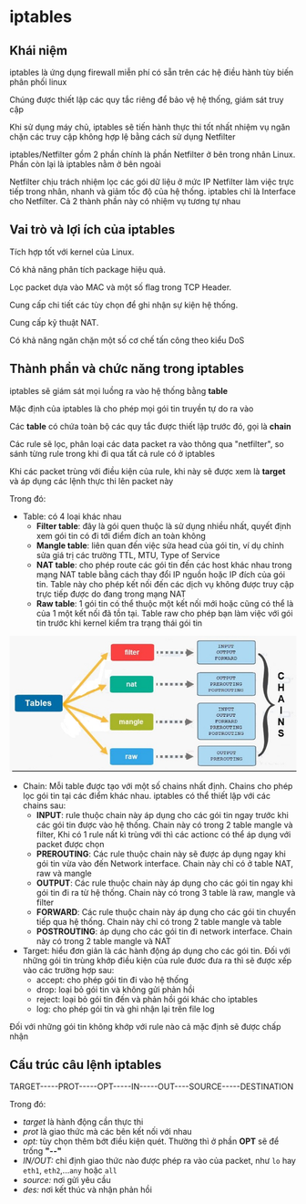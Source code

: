 # iptables
## Khái niệm 
iptables là ứng dụng firewall miễn phí có sẵn trên các hệ điều hành tùy biến phân phối linux

Chúng được thiết lập các quy tắc riêng để bảo vệ hệ thống, giám sát truy cập

Khi sử dụng máy chủ, iptables sẽ tiến hành thực thi tốt nhất nhiệm vụ ngăn chặn các truy cập không hợp lệ bằng cách sử dụng Netfilter

iptables/Netfilter gồm 2 phần chính là phần Netfilter ở bên trong nhân Linux. Phần còn lại là iptables nằm ở bên ngoài

Netfilter chịu trách nhiệm lọc các gói dữ liệu ở mức IP Netfilter làm việc trực tiếp trong nhân, nhanh và giảm tốc độ của hệ thống. iptables chỉ là Interface cho Netfilter. Cả 2 thành phần này có nhiệm vụ tương tự nhau
## Vai trò và lợi ích của iptables
Tích hợp tốt với kernel của Linux. 

Có khả năng phân tích package hiệu quả. 

Lọc packet dựa vào MAC và một số flag trong TCP Header. 

Cung cấp chi tiết các tùy chọn để ghi nhận sự kiện hệ thống. 

Cung cấp kỹ thuật NAT. 

Có khả năng ngăn chặn một số cơ chế tấn công theo kiểu DoS
## Thành phần và chức năng trong iptables
iptables sẽ giám sát mọi luồng ra vào hệ thống bằng __table__

Mặc định của iptables là cho phép mọi gói tin truyền tự do ra vào

Các __table__ có chứa toàn bộ các quy tắc được thiết lập trước đó, gọi là __chain__

Các rule sẽ lọc, phân loại các data packet ra vào thông qua "netfilter", so sánh từng rule trong khi đi qua tất cả rule có ở iptables

Khi các packet trùng với điều kiện của rule, khi này sẽ được xem là __target__ và áp dụng các lệnh thực thi lên packet này

Trong đó:
- Table: có 4 loại khác nhau
    - __Filter table__: đây là gói quen thuộc là sử dụng nhiều nhất, quyết định xem gói tin có đi tới điểm đích an toàn không
    - __Mangle table__: liên quan đến việc sửa head của gói tin, ví dụ chỉnh sửa giá trị các trường TTL, MTU, Type of Service
    - __NAT table__: cho phép route các gói tin đến các host khác nhau trong mạng NAT table bằng cách thay đổi IP nguồn hoặc IP đích của gói tin. Table này cho phép kết nối đến các dịch vụ không được truy cập trực tiếp được do đang trong mạng NAT
    - __Raw table__: 1 gói tin có thể thuộc một kết nối mới hoặc cũng có thể là của 1 một kết nối đã tồn tại. Table raw cho phép bạn làm việc với gói tin trước khi kernel kiểm tra trạng thái gói tin

![](/images/table_type.jpg)

- Chain: 
    Mỗi table được tạo với một số chains nhất định. Chains cho phép lọc gói tin tại các điểm khác nhau. iptables có thể thiết lập với các chains sau:
    - __INPUT__: rule thuộc chain này áp dụng cho các gói tin ngay trước khi các gói tin được vào hệ thống. Chain này có trong 2 table mangle và filter, Khi có 1 rule nất kì trùng với thì các actionc có thể áp dụng với packet được chọn
    - __PREROUTING__: Các rule thuộc chain này sẽ được áp dụng ngay khi gói tin vừa vào đến Network interface. Chain này chỉ có ở table NAT, raw và mangle
    - __OUTPUT__: Các rule thuộc chain này áp dụng cho các gói tin ngay khi gói tin đi ra từ hệ thống. Chain này có trong 3 table là raw, mangle và filter
    - __FORWARD__: Các rule thuộc chain này áp dụng cho các gói tin chuyển tiếp qua hệ thống. Chain này chỉ có trong 2 table mangle và table
    - __POSTROUTING__: áp dụng cho các gói tin đi network interface. Chain này có trong 2 table mangle và NAT
- Target: hiểu đơn giản là các hành động áp dụng cho các gói tin. Đối với những gói tin trùng khớp điều kiện của rule đươc đưa ra thì sẽ được xếp vào các trường hợp sau:
    - accept: cho phép gói tin đi vào hệ thống
    - drop: loại bỏ gói tin và không gửi phản hồi
    - reject: loại bỏ gói tin đến và phản hồi gói khác cho iptables
    - log: cho phép gói tin và ghi nhận lại trên file log

Đối với những gói tin không khớp với rule nào cả mặc định sẽ được chấp nhận

## Cấu trúc câu lệnh iptables
TARGET-----PROT-----OPT-----IN-----OUT----SOURCE-----DESTINATION

Trong đó:
- _target_ là hành động cần thực thi
- _prot_ là giao thức mà các bên kết nối với nhau 
- _opt:_ tùy chọn thêm bớt điều kiện quét. Thường thì ở phần __OPT__ sẽ để trống __"--"__
- _IN/OUT:_ chỉ định giao thức nào được phép ra vào của packet, như `lo` hay `eth1`, `eth2`,...`any` hoặc `all`
- _source:_ nơi gửi yêu cầu
- _des:_ nơi kết thúc và nhận phản hồi

